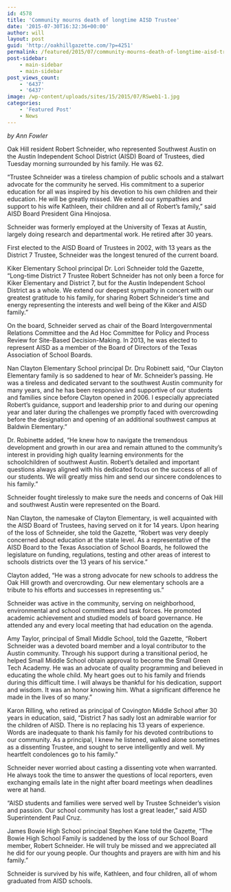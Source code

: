 ```yaml
---
id: 4578
title: 'Community mourns death of longtime AISD Trustee'
date: '2015-07-30T16:32:36+00:00'
author: will
layout: post
guid: 'http://oakhillgazette.com/?p=4251'
permalink: /featured/2015/07/community-mourns-death-of-longtime-aisd-trustee/
post-sidebar:
    - main-sidebar
    - main-sidebar
post_views_count:
    - '6437'
    - '6437'
image: /wp-content/uploads/sites/15/2015/07/RSweb1-1.jpg
categories:
    - 'Featured Post'
    - News
---
```


*by Ann Fowler*

Oak Hill resident Robert Schneider, who represented Southwest Austin on the Austin Independent School District (AISD) Board of Trustees, died Tuesday morning surrounded by his family. He was 62.

“Trustee Schneider was a tireless champion of public schools and a stalwart advocate for the community he served. His commitment to a superior education for all was inspired by his devotion to his own children and their education. He will be greatly missed. We extend our sympathies and support to his wife Kathleen, their children and all of Robert’s family,” said AISD Board President Gina Hinojosa.

Schneider was formerly employed at the University of Texas at Austin, largely doing research and departmental work. He retired after 30 years.

First elected to the AISD Board of Trustees in 2002, with 13 years as the District 7 Trustee, Schneider was the longest tenured of the current board.

Kiker Elementary School principal Dr. Lori Schneider told the Gazette, “Long-time District 7 Trustee Robert Schneider has not only been a force for Kiker Elementary and District 7, but for the Austin Independent School District as a whole. We extend our deepest sympathy in concert with our greatest gratitude to his family, for sharing Robert Schneider’s time and energy representing the interests and well being of the Kiker and AISD family.”

On the board, Schneider served as chair of the Board Intergovernmental Relations Committee and the Ad Hoc Committee for Policy and Process Review for Site-Based Decision-Making. In 2013, he was elected to represent AISD as a member of the Board of Directors of the Texas Association of School Boards.

Nan Clayton Elementary School principal Dr. Dru Robinett said, “Our Clayton Elementary family is so saddened to hear of Mr. Schneider’s passing. He was a tireless and dedicated servant to the southwest Austin community for many years, and he has been responsive and supportive of our students and families since before Clayton opened in 2006. I especially appreciated Robert’s guidance, support and leadership prior to and during our opening year and later during the challenges we promptly faced with overcrowding before the designation and opening of an additional southwest campus at Baldwin Elementary.”

Dr. Robinette added, “He knew how to navigate the tremendous development and growth in our area and remain attuned to the community’s interest in providing high quality learning environments for the schoolchildren of southwest Austin. Robert’s detailed and important questions always aligned with his dedicated focus on the success of all of our students. We will greatly miss him and send our sincere condolences to his family.”

Schneider fought tirelessly to make sure the needs and concerns of Oak Hill and southwest Austin were represented on the Board.

Nan Clayton, the namesake of Clayton Elementary, is well acquainted with the AISD Board of Trustees, having served on it for 14 years. Upon hearing of the loss of Schneider, she told the Gazette, “Robert was very deeply concerned about education at the state level. As a representative of the AISD Board to the Texas Association of School Boards, he followed the legislature on funding, regulations, testing and other areas of interest to schools districts over the 13 years of his service.”

Clayton added, “He was a strong advocate for new schools to address the Oak Hill growth and overcrowding. Our new elementary schools are a tribute to his efforts and successes in representing us.”

Schneider was active in the community, serving on neighborhood, environmental and school committees and task forces. He promoted academic achievement and studied models of board governance. He attended any and every local meeting that had education on the agenda.

Amy Taylor, principal of Small Middle School, told the Gazette, “Robert Schneider was a devoted board member and a loyal contributor to the Austin community. Through his support during a transitional period, he helped Small Middle School obtain approval to become the Small Green Tech Academy. He was an advocate of quality programming and believed in educating the whole child. My heart goes out to his family and friends during this difficult time. I will always be thankful for his dedication, support and wisdom. It was an honor knowing him. What a significant difference he made in the lives of so many.”

Karon Rilling, who retired as principal of Covington Middle School after 30 years in education, said, “District 7 has sadly lost an admirable warrior for the children of AISD. There is no replacing his 13 years of experience. Words are inadequate to thank his family for his devoted contributions to our community. As a principal, I knew he listened, walked alone sometimes as a dissenting Trustee, and sought to serve intelligently and well. My heartfelt condolences go to his family.”

Schneider never worried about casting a dissenting vote when warranted. He always took the time to answer the questions of local reporters, even exchanging emails late in the night after board meetings when deadlines were at hand.

“AISD students and families were served well by Trustee Schneider’s vision and passion. Our school community has lost a great leader,” said AISD Superintendent Paul Cruz.

James Bowie High School principal Stephen Kane told the Gazette, “The Bowie High School Family is saddened by the loss of our School Board member, Robert Schneider. He will truly be missed and we appreciated all he did for our young people. Our thoughts and prayers are with him and his family.”

Schneider is survived by his wife, Kathleen, and four children, all of whom graduated from AISD schools.